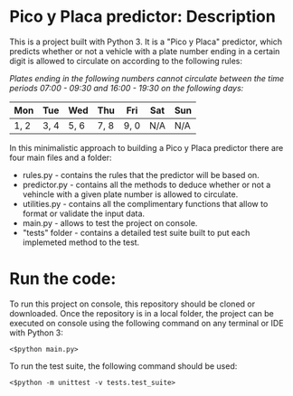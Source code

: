 # Pico y Placa predictor: Description
This is a project built with Python 3. It is a "Pico y Placa" predictor, which predicts whether or not a vehicle with a plate number ending in a certain digit is allowed to circulate on according to the following rules:

*Plates ending in the following numbers cannot circulate between the time periods 07:00 - 09:30 and 16:00 - 19:30 on the following days:*

Mon | Tue | Wed | Thu | Fri | Sat | Sun 
----|-----|-----|-----|-----|-----|-----
1, 2 | 3, 4 | 5, 6 | 7, 8 | 9, 0 | N/A | N/A 

In this minimalistic approach to building a Pico y Placa predictor there are four main files and a folder:
* rules.py - contains the rules that the predictor will be based on.
* predictor.py - contains all the methods to deduce whether or not a vehincle with a given plate number is allowed to circulate.
* utilities.py - contains all the complimentary functions that allow to format or validate the input data.
* main.py - allows to test the project on console.
* "tests" folder - contains a detailed test suite built to put each implemeted method to the test. 

# Run the code:
To run this project on console, this repository should be cloned or downloaded. Once the repository is in a local folder, the project can be executed on console using the following command on any terminal or IDE with Python 3:

`<$python main.py>`

To run the test suite, the following command should be used:

`<$python -m unittest -v tests.test_suite>`

